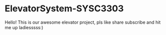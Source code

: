# ElevatorSystem-SYSC3303
Hello! This is our awesome elevator project, pls like share subscribe and hit me up ladiesssss:)
